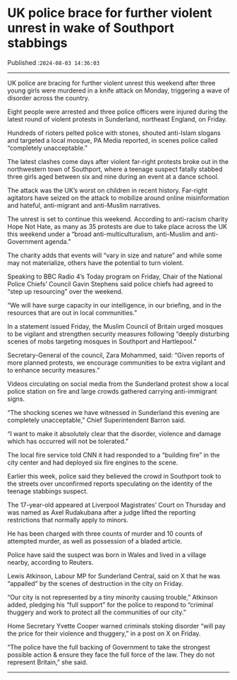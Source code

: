 # UK police brace for further violent unrest in wake of Southport stabbings

Published :`2024-08-03 14:36:03`

---

UK police are bracing for further violent unrest this weekend after three young girls were murdered in a knife attack on Monday, triggering a wave of disorder across the country.

Eight people were arrested and three police officers were injured during the latest round of violent protests in Sunderland, northeast England, on Friday.

Hundreds of rioters pelted police with stones, shouted anti-Islam slogans and targeted a local mosque, PA Media reported, in scenes police called “completely unacceptable.”

The latest clashes come days after violent far-right protests broke out in the northwestern town of Southport, where a teenage suspect fatally stabbed three girls aged between six and nine during an event at a dance school.

The attack was the UK’s worst on children in recent history. Far-right agitators have seized on the attack to mobilize around online misinformation and hateful, anti-migrant and anti-Muslim narratives.

The unrest is set to continue this weekend. According to anti-racism charity Hope Not Hate, as many as 35 protests are due to take place across the UK this weekend under a “broad anti-multiculturalism, anti-Muslim and anti-Government agenda.”

The charity adds that events will “vary in size and nature” and while some may not materialize, others have the potential to turn violent.

Speaking to BBC Radio 4’s Today program on Friday, Chair of the National Police Chiefs’ Council Gavin Stephens said police chiefs had agreed to “step up resourcing” over the weekend.

“We will have surge capacity in our intelligence, in our briefing, and in the resources that are out in local communities.”

In a statement issued Friday, the Muslim Council of Britain urged mosques to be vigilant and strengthen security measures following “deeply disturbing scenes of mobs targeting mosques in Southport and Hartlepool.”

Secretary-General of the council, Zara Mohammed, said: “Given reports of more planned protests, we encourage communities to be extra vigilant and to enhance security measures.”

Videos circulating on social media from the Sunderland protest show a local police station on fire and large crowds gathered carrying anti-immigrant signs.

“The shocking scenes we have witnessed in Sunderland this evening are completely unacceptable,” Chief Superintendent Barron said.

“I want to make it absolutely clear that the disorder, violence and damage which has occurred will not be tolerated.”

The local fire service told CNN it had responded to a “building fire” in the city center and had deployed six fire engines to the scene.

Earlier this week, police said they believed the crowd in Southport took to the streets over unconfirmed reports speculating on the identity of the teenage stabbings suspect.

The 17-year-old appeared at Liverpool Magistrates’ Court on Thursday and was named as Axel Rudakubana after a judge lifted the reporting restrictions that normally apply to minors.

He has been charged with three counts of murder and 10 counts of attempted murder, as well as possession of a bladed article.

Police have said the suspect was born in Wales and lived in a village nearby, according to Reuters.

Lewis Atkinson, Labour MP for Sunderland Central, said on X that he was “appalled” by the scenes of destruction in the city on Friday.

“Our city is not represented by a tiny minority causing trouble,” Atkinson added, pledging his “full support” for the police to respond to “criminal thuggery and work to protect all the communities of our city.”

Home Secretary Yvette Cooper warned criminals stoking disorder “will pay the price for their violence and thuggery,” in a post on X on Friday.

“The police have the full backing of Government to take the strongest possible action & ensure they face the full force of the law. They do not represent Britain,” she said.

---


